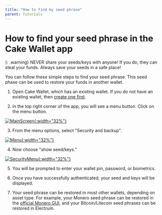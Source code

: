 ```yaml
---
title: "How to find my seed phrase"
parent: Tutorials
---
```


# How to find your seed phrase in the Cake Wallet app

{: .warning}
NEVER share your seeds/keys with anyone! If you do, they can steal your funds. Always save your seeds in a safe place!

You can follow these simple steps to find your seed phrase. This seed phase can be used to restore your funds in another wallet.
 
1. Open Cake Wallet, which has an existing wallet. If you do not have an existing wallet, then [create one first](/docs/basic-features/create-first-wallet).

2. In the top right corner of the app, you will see a menu button. Click on the menu button.

[![MainScreen](/images/MainScreen-MenuPoint.jpg){:width="32%"}](/images/MainScreen-MenuPoint.jpg)

3. From the menu options, select "Security and backup".

[![Menu](/images/Menu-SecurityPoint.jpg){:width="32%"}](/images/Menu-SecurityPoint.jpg)

4. Now choose "show seed/keys."

[![SecurityMenu](/images/Security-SeedPoint.jpg){:width="32%"}](/images/Security-SeedPoint.jpg)

5. You will be prompted to enter your wallet pin, password, or biometrics.

6. Once you have successfully authenticated, your seed and keys will be displayed.

7. Your seed phrase can be restored in most other wallets, depending on asset type. For example, your Monero seed phrase can be restored in the [official Monero GUI](https://getmonero.org/downloads), and your Bitcoin/Litecoin seed phrases can be restored in Electrum.
